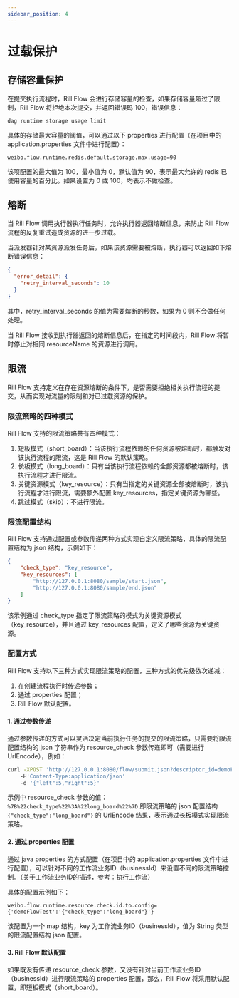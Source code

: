 ```yaml
---
sidebar_position: 4
---
```


# 过载保护

## 存储容量保护

在提交执行流程时，Rill Flow 会进行存储容量的检查，如果存储容量超过了限制，Rill Flow 将拒绝本次提交，并返回错误码 100，错误信息：

```
dag runtime storage usage limit
```

具体的存储最大容量的阈值，可以通过以下 properties 进行配置（在项目中的 application.properties 文件中进行配置）：

```properties
weibo.flow.runtime.redis.default.storage.max.usage=90
```

该项配置的最大值为 100，最小值为 0，默认值为 90，表示最大允许的 redis 已使用容量的百分比。如果设置为 0 或 100，均表示不做检查。

## 熔断

当 Rill Flow 调用执行器执行任务时，允许执行器返回熔断信息，来防止 Rill Flow 流程的反复重试造成资源的进一步过载。

当派发器针对某资源派发任务后，如果该资源需要被熔断，执行器可以返回如下熔断错误信息：

```json
{
  "error_detail": {
    "retry_interval_seconds": 10
  }
}
```

其中，retry_interval_seconds 的值为需要熔断的秒数，如果为 0 则不会做任何处理。

当 Rill Flow 接收到执行器返回的熔断信息后，在指定的时间段内，Rill Flow 将暂时停止对相同 resourceName 的资源进行调用。

## 限流

Rill Flow 支持定义在存在资源熔断的条件下，是否需要拒绝相关执行流程的提交，从而实现对流量的限制和对已过载资源的保护。

### 限流策略的四种模式

Rill Flow 支持的限流策略共有四种模式：

1. 短板模式（short_board）：当该执行流程依赖的任何资源被熔断时，都触发对该执行流程的限流，这是 Rill Flow 的默认策略。
2. 长板模式（long_board）：只有当该执行流程依赖的全部资源都被熔断时，该执行流程才进行限流。
3. 关键资源模式（key_resource）：只有当指定的关键资源全部被熔断时，该执行流程才进行限流，需要额外配置 key_resources，指定关键资源为哪些。
4. 跳过模式（skip）：不进行限流。

### 限流配置结构

Rill Flow 支持通过配置或参数传递两种方式实现自定义限流策略，具体的限流配置结构为 json 结构，示例如下：

```json
{
    "check_type": "key_resource",
    "key_resources": [
        "http://127.0.0.1:8080/sample/start.json",
        "http://127.0.0.1:8080/sample/end.json"
    ]
}
```

该示例通过 check_type 指定了限流策略的模式为关键资源模式（key_resource），并且通过 key_resources 配置，定义了哪些资源为关键资源。

### 配置方式

Rill Flow 支持以下三种方式实现限流策略的配置，三种方式的优先级依次递减：

1. 在创建流程执行时传递参数；
2. 通过 properties 配置；
3. Rill Flow 默认配置。

#### 1. 通过参数传递

通过参数传递的方式可以灵活决定当前执行任务的提交的限流策略，只需要将限流配置结构的 json 字符串作为 resource_check 参数传递即可（需要进行 UrlEncode），例如：

```sh
curl -XPOST 'http://127.0.0.1:8080/flow/submit.json?descriptor_id=demoFlowTest:demoTest&resource_check=%7B%22check_type%22%3A%22long_board%22%7D'
    -H'Content-Type:application/json'
    -d '{"left":5,"right":5}'
```

示例中 resource_check 参数的值：`%7B%22check_type%22%3A%22long_board%22%7D` 即限流策略的 json 配置结构 `{"check_type":"long_board"}` 的 UrlEncode 结果，表示通过长板模式实现限流策略。

#### 2. 通过 properties 配置

通过 java properties 的方式配置（在项目中的 application.properties 文件中进行配置），可以针对不同的工作流业务ID（businessId）来设置不同的限流策略控制。（关于工作流业务ID的描述，参考：[执行工作流](01-execute.md)）

具体的配置示例如下：

```properties
weibo.flow.runtime.resource.check.id.to.config={'demoFlowTest':'{"check_type":"long_board"}'}
```

该配置为一个 map 结构，key 为工作流业务ID（businessId），值为 String 类型的限流配置结构 json 配置。

#### 3. Rill Flow 默认配置

如果既没有传递 resource_check 参数，又没有针对当前工作流业务ID（businessId）进行限流策略的 properties 配置，那么，Rill Flow 将采用默认配置，即短板模式（short_board）。

